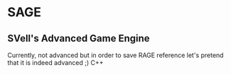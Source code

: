# SAGE
## SVell's Advanced Game Engine
Currently, not advanced but in order to save RAGE reference let's pretend that it is indeed advanced ;)
C++
